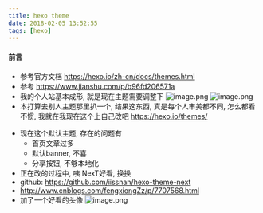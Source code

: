 ```yaml
---
title: hexo theme
date: 2018-02-05 13:52:55
tags: [hexo]
---
```

#### 前言
* 参考官方文档 https://hexo.io/zh-cn/docs/themes.html
* 参考 https://www.jianshu.com/p/b96fd206571a
* 我的个人站基本成形, 就是现在主题需要调整下
![image.png](http://upload-images.jianshu.io/upload_images/4832809-573d9dc5457dee6b.png?imageMogr2/auto-orient/strip%7CimageView2/2/w/1240)
![image.png](http://upload-images.jianshu.io/upload_images/4832809-6b944b34a3f84613.png?imageMogr2/auto-orient/strip%7CimageView2/2/w/1240)
* 本打算去别人主题那里扒一个, 结果这东西, 真是每个人审美都不同, 怎么都看不惯, 我就在我现在这个上自己改吧
https://hexo.io/themes/
<!--more-->
* 现在这个默认主题, 存在的问题有
    * 首页文章过多
    * 默认banner, 不喜
    * 分享按钮, 不够本地化
* 正在改的过程中, 咦 NexT好看, 换换
* github:  https://github.com/iissnan/hexo-theme-next
* http://www.cnblogs.com/fengxiongZz/p/7707568.html
* 加了一个好看的头像
![image.png](http://upload-images.jianshu.io/upload_images/4832809-1f307801e3c3dc8b.png?imageMogr2/auto-orient/strip%7CimageView2/2/w/1240)
